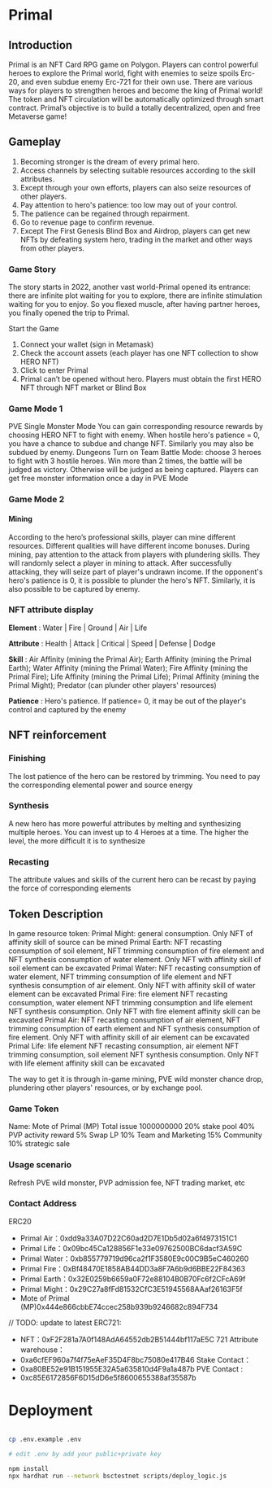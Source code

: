 # Primal
## Introduction
Primal is an NFT Card RPG game on Polygon.
Players can control powerful heroes to explore the Primal world, fight with enemies to seize spoils Erc-20, and even subdue enemy Erc-721 for their own use. There are various ways for players to strengthen heroes and become the king of Primal world!
The token and NFT circulation will be automatically optimized through smart contract.
Primal’s objective is to build a totally decentralized, open and free Metaverse game!

## Gameplay
1. Becoming stronger is the dream of every primal hero.
2. Access channels by selecting suitable resources according to the skill attributes.
3. Except through your own efforts, players can also seize resources of other players.
4. Pay attention to hero's patience: too low may out of your control.
5. The patience can be regained through repairment.
6. Go to revenue page to confirm revenue.
7. Except The First Genesis Blind Box and Airdrop, players can get new NFTs by defeating system hero, trading in the market and other ways from other players.

### Game Story
The story starts in 2022, another vast world-Primal opened its entrance: there are infinite plot waiting for you to explore, there are infinite stimulation waiting for you to enjoy.
So you flexed muscle, after having partner heroes, you finally opened the trip to Primal.

Start the Game
1. Connect your wallet (sign in Metamask)
2. Check the account assets (each player has one NFT collection to show HERO NFT)
3. Click to enter Primal
4. Primal can’t be opened without hero. Players must obtain the first HERO NFT through NFT market or Blind Box

### Game Mode 1
PVE
Single Monster Mode
You can gain corresponding resource rewards by choosing HERO NFT to fight with enemy. When hostile hero's patience = 0, you have a chance to subdue and change NFT. Similarly you may also be subdued by enemy.
Dungeons
Turn on Team Battle Mode: choose 3 heroes to fight with 3 hostile heroes.
Win more than 2 times, the battle will be judged as victory. Otherwise will be judged as being captured.
Players can get free monster information once a day in PVE Mode

### Game Mode 2
#### Mining
According to the hero’s professional skills, player can mine different resources. Different qualities will have different income bonuses.
During mining, pay attention to the attack from players with plundering skills. They will randomly select a player in mining to attack. After successfully attacking, they will seize part of player's undrawn income. If the opponent's hero's patience is 0, it is possible to plunder the hero's NFT. Similarly, it is also possible to be captured by enemy.

### NFT attribute display
**Element** :
Water | Fire | Ground | Air | Life

**Attribute** :
Health | Attack | Critical | Speed | Defense | Dodge

**Skill** :
Air Affinity (mining the Primal Air); Earth Affinity (mining the Primal Earth); Water Affinity (mining the Primal Water); Fire Affinity (mining the Primal Fire); Life Affinity (mining the Primal Life); Primal Affinity (mining the Primal Might); Predator (can plunder other players' resources)

**Patience** :
Hero's patience. If patience= 0, it may be out of the player's control and captured by the enemy

## NFT reinforcement

### Finishing
The lost patience of the hero can be restored by trimming. You need to pay the corresponding elemental power and source energy

### Synthesis
A new hero has more powerful attributes by melting and synthesizing multiple heroes. You can invest up to 4 Heroes at a time. The higher the level, the more difficult it is to synthesize

### Recasting
The attribute values and skills of the current hero can be recast by paying the force of corresponding elements

## Token Description
In game resource token:
Primal Might: general consumption. Only NFT of affinity skill of source can be mined
Primal Earth: NFT recasting consumption of soil element, NFT trimming consumption of fire element and NFT synthesis consumption of water element. Only NFT with affinity skill of soil element can be excavated
Primal Water: NFT recasting consumption of water element, NFT trimming consumption of life element and NFT synthesis consumption of air element. Only NFT with affinity skill of water element can be excavated
Primal Fire: fire element NFT recasting consumption, water element NFT trimming consumption and life element NFT synthesis consumption. Only NFT with fire element affinity skill can be excavated
Primal Air: NFT recasting consumption of air element, NFT trimming consumption of earth element and NFT synthesis consumption of fire element. Only NFT with affinity skill of air element can be excavated
Primal Life: life element NFT recasting consumption, air element NFT trimming consumption, soil element NFT synthesis consumption. Only NFT with life element affinity skill can be excavated

The way to get it is through in-game mining, PVE wild monster chance drop, plundering other players' resources, or by exchange pool.

### Game Token
Name: Mote of Primal (MP)
Total issue 1000000000
20% stake pool
40% PVP activity reward
5%  Swap LP
10% Team and Marketing
15% Community
10% strategic sale

### Usage scenario

Refresh PVE wild monster, PVP admission fee, NFT trading market, etc

### Contact Address

ERC20
- Primal Air：0xdd9a33A07D22C60ad2D7E1Db5d02a6f4973151C1
- Primal Life：0x09bc45Ca128856F1e33e09762500BC6dacf3A59C
- Primal Water：0xb855779719d96ca2f1F3580E9c00C9B5eC460260
- Primal Fire：0xBf48470E1858AB44DD3a8F7A6b9d6BBE22F84363
- Primal Earth：0x32E0259b6659a0F72e88104B0B70Fc6f2CFcA69f
- Primal Might：0x29C27a8fFd81532CfC3E51945568AAaf26163F5f
- Mote of Primal (MP)0x444e866cbbE74ccec258b939b9246682c894F734

// TODO: update to latest
ERC721: 
- NFT：0xF2F281a7A0f148AdA64552db2B51444bf117aE5C
721 Attribute warehouse：
- 0xa6cfEF960a7f4f75eAeF35D4F8bc75080e417B46
Stake Contact：
- 0xa80BE52e91B151955E32A5a635810d4F9a1a487b
PVE Contact :
- 0xc85E6172856F6D15dD6e5f8600655388af35587b

# Deployment

```bash

cp .env.example .env 

# edit .env by add your public+private key

npm install
npx hardhat run --network bsctestnet scripts/deploy_logic.js
```